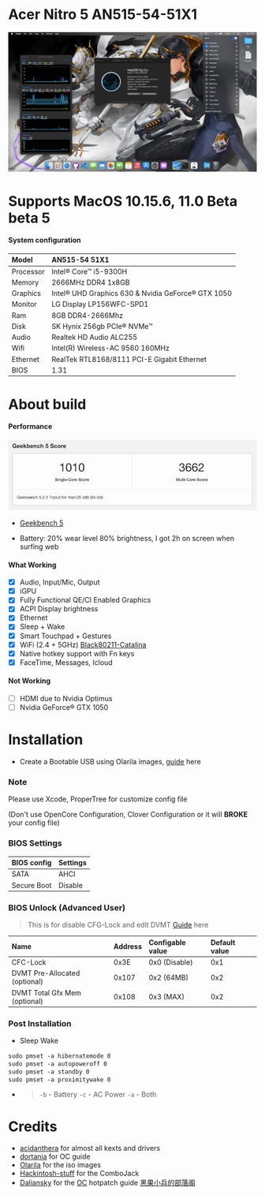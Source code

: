 # Acer Nitro 5 AN515-54-51X1

![](/Images/BigSur-Info.png)

# Supports MacOS 10.15.6, 11.0 Beta beta 5



#### System configuration

| Model     | AN515-54 51X1                                      |
| :-------- | :------------------------------------------------- |
| Processor | Intel® Core™ i5-9300H                              |
| Memory    | 2666MHz DDR4 1x8GB                                 |
| Graphics  | Intel® UHD Graphics 630 & Nvidia GeForce® GTX 1050 |
| Monitor   | LG Display LP156WFC-SPD1                           |
| Ram       | 8GB DDR4-2666Mhz                                   |
| Disk      | SK Hynix 256gb PCIe® NVMe™                         |
| Audio     | Realtek HD Audio ALC255                            |
| Wifi      | Intel(R) Wireless-AC 9560 160MHz                   |
| Ethernet  | RealTek RTL8168/8111 PCI-E Gigabit Ethernet        |
| BIOS      | 1.31                                               |


# About build

#### Performance

<p align="center">
  <img src="Images/geekbench5.png">
</p>

- [Geekbench 5](https://browser.geekbench.com/v5/cpu/3285570)

- Battery: 20% wear level 80% brightness, I got 2h on screen when surfing web

#### What Working

- [x] Audio, Input/Mic, Output
- [x] iGPU
- [x] Fully Functional QE/CI Enabled Graphics
- [x] ACPI Display brightness
- [x] Ethernet
- [x] Sleep + Wake
- [x] Smart Touchpad + Gestures
- [x] WiFi (2.4 + 5GHz) [Black80211-Catalina](https://github.com/usr-sse2/Black80211-Catalina)
- [x] Native hotkey support with Fn keys
- [x] FaceTime, Messages, Icloud

#### Not Working

- [ ] HDMI due to Nvidia Optimus
- [ ] Nvidia GeForce® GTX 1050

# Installation

- Create a Bootable USB using Olarila images, [guide](https://www.olarila.com/topic/5794-hackintosh-guide-install-macos-with-vanilla-olarila-image-step-by-step-install-and-post-install-windows-linux-or-mac/) here

### Note
Please use Xcode, ProperTree for customize config file

(Don't use OpenCore Configuration, Clover Configuration or it will **BROKE** your config file)

### BIOS Settings

| BIOS config | Settings |
| :---------- | :------- |
| SATA        | AHCI     |
| Secure Boot | Disable  |

### BIOS Unlock (Advanced User)

> This is for disable CFG-Lock and edit DVMT [Guide]() here

| Name                          | Address  | Configable value | Default value |
| :---------------------------- | :------- | :--------------- | :------------ |
| CFC-Lock                      | 0x3E     | 0x0 (Disable)    | 0x1           |
| DVMT Pre-Allocated (optional) | 0x107    | 0x2 (64MB)       | 0x2           |
| DVMT Total Gfx Mem (optional) | 0x108    | 0x3 (MAX)        | 0x2           |

### Post Installation
- Sleep Wake

```shell
sudo pmset -a hibernatemode 0
sudo pmset -a autopoweroff 0
sudo pmset -a standby 0
sudo pmset -a proximitywake 0
```
- > `-b` - Battery `-c` - AC Power `-a` - Both

# Credits

- [acidanthera](https://github.com/acidanthera) for almost all kexts and drivers
- [dortania](https://dortania.github.io/OpenCore-Install-Guide/) for OC guide
- [Olarila](https://www.olarila.com) for the iso images
- [Hackintosh-stuff](https://github.com/hackintosh-stuff/ComboJack) for the ComboJack
- [Daliansky](https://github.com/daliansky/) for the [OC](https://github.com/daliansky/OC-little/) hotpatch guide [黑果小兵的部落阁](https://blog.daliansky.net/)
